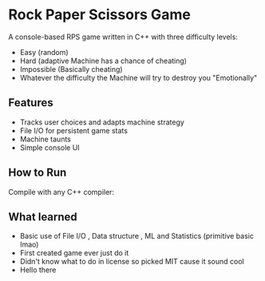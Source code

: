 # Rock Paper Scissors Game

A console-based RPS game written in C++ with three difficulty levels:
- Easy (random)
- Hard (adaptive Machine has a chance of cheating)
- Impossible (Basically cheating)
- Whatever the difficulty the Machine will try to destroy you "Emotionally"

## Features
- Tracks user choices and adapts machine strategy
- File I/O for persistent game stats
- Machine taunts
- Simple console UI

## How to Run
Compile with any C++ compiler:
## What learned
- Basic use of File I/O , Data structure , ML and Statistics (primitive basic lmao)
- First created game ever just do it
- Didn't know what to do in license so picked MIT cause it sound cool
- Hello there